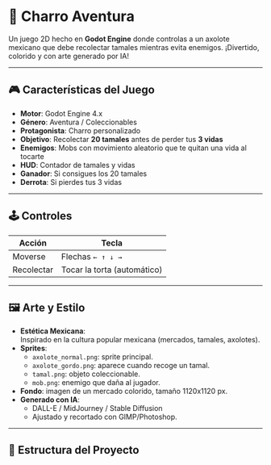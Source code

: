 # 🌮 Charro Aventura

Un juego 2D hecho en **Godot Engine** donde controlas a un axolote mexicano que debe recolectar tamales mientras evita enemigos. ¡Divertido, colorido y con arte generado por IA!

---

## 🎮 Características del Juego

- **Motor**: Godot Engine 4.x
- **Género**: Aventura / Coleccionables
- **Protagonista**: Charro personalizado
- **Objetivo**: Recolectar **20 tamales** antes de perder tus **3 vidas**
- **Enemigos**: Mobs con movimiento aleatorio que te quitan una vida al tocarte
- **HUD**: Contador de tamales y vidas
- **Ganador**: Si consigues los 20 tamales
- **Derrota**: Si pierdes tus 3 vidas

---

## 🕹️ Controles

| Acción     | Tecla      |
|------------|------------|
| Moverse    | Flechas `← ↑ ↓ →` |
| Recolectar | Tocar la torta (automático) |

---

## 🖼️ Arte y Estilo

- **Estética Mexicana**:  
  Inspirado en la cultura popular mexicana (mercados, tamales, axolotes).
- **Sprites**:
  - `axolote_normal.png`: sprite principal.
  - `axolote_gordo.png`: aparece cuando recoge un tamal.
  - `tamal.png`: objeto coleccionable.
  - `mob.png`: enemigo que daña al jugador.
- **Fondo**: imagen de un mercado colorido, tamaño 1120x1120 px.
- **Generado con IA**:
  - DALL-E / MidJourney / Stable Diffusion
  - Ajustado y recortado con GIMP/Photoshop.

---

## 📂 Estructura del Proyecto

